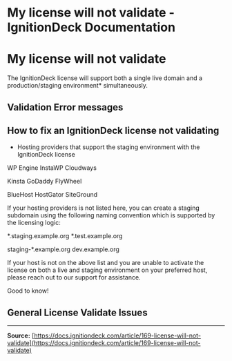 # My license will not validate - IgnitionDeck Documentation

# My license will not validate

[](javascript:window.print())
The IgnitionDeck license will support both a single live domain and a production/staging environment* simultaneously.

## Validation Error messages

## How to fix an IgnitionDeck license not validating

* Hosting providers that support the staging environment with the IgnitionDeck license

WP Engine
InstaWP
Cloudways

Kinsta
GoDaddy
FlyWheel

BlueHost
HostGator
SiteGround

If your hosting providers is not listed here, you can create a staging subdomain using the following naming convention which is supported by the licensing logic:

*.staging.example.org
*.test.example.org

staging-*.example.org
dev.example.org

If your host is not on the above list and you are unable to activate the license on both a live and staging environment on your preferred host, please reach out to our support for assistance.

Good to know!

## General License Validate Issues



---
**Source:** [https://docs.ignitiondeck.com/article/169-license-will-not-validate](https://docs.ignitiondeck.com/article/169-license-will-not-validate)
